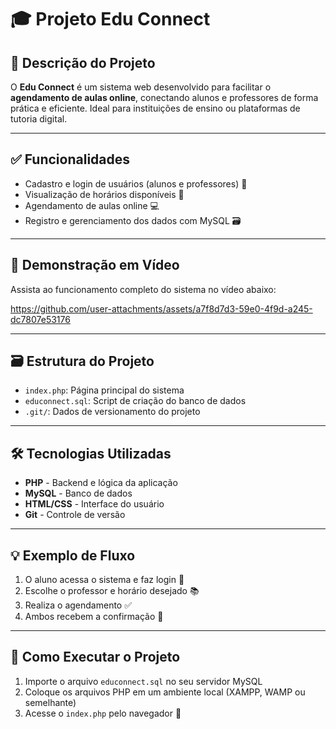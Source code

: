 # 🎓 Projeto Edu Connect

## 📌 Descrição do Projeto  
O **Edu Connect** é um sistema web desenvolvido para facilitar o **agendamento de aulas online**, conectando alunos e professores de forma prática e eficiente. Ideal para instituições de ensino ou plataformas de tutoria digital.

---

## ✅ Funcionalidades
- Cadastro e login de usuários (alunos e professores) 🔐  
- Visualização de horários disponíveis 📅  
- Agendamento de aulas online 💻  
- Registro e gerenciamento dos dados com MySQL 🗃️  

---

## 🎥 Demonstração em Vídeo
Assista ao funcionamento completo do sistema no vídeo abaixo:

https://github.com/user-attachments/assets/a7f8d7d3-59e0-4f9d-a245-dc7807e53176

---

## 🗃️ Estrutura do Projeto
- `index.php`: Página principal do sistema  
- `educonnect.sql`: Script de criação do banco de dados  
- `.git/`: Dados de versionamento do projeto  

---

## 🛠️ Tecnologias Utilizadas
- **PHP** - Backend e lógica da aplicação  
- **MySQL** - Banco de dados  
- **HTML/CSS** - Interface do usuário  
- **Git** - Controle de versão  

---

## 💡 Exemplo de Fluxo
1. O aluno acessa o sistema e faz login 🔐  
2. Escolhe o professor e horário desejado 📚  
3. Realiza o agendamento ✅  
4. Ambos recebem a confirmação 📩  

---

## 🚀 Como Executar o Projeto
1. Importe o arquivo `educonnect.sql` no seu servidor MySQL  
2. Coloque os arquivos PHP em um ambiente local (XAMPP, WAMP ou semelhante)  
3. Acesse o `index.php` pelo navegador 🧭  
